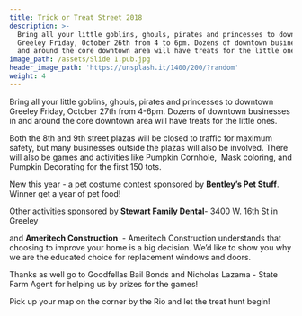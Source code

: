 ```yaml
---
title: Trick or Treat Street 2018
description: >-
  Bring all your little goblins, ghouls, pirates and princesses to downtown
  Greeley Friday, October 26th from 4 to 6pm. Dozens of downtown businesses in
  and around the core downtown area will have treats for the little ones.
image_path: /assets/Slide 1.pub.jpg
header_image_path: 'https://unsplash.it/1400/200/?random'
weight: 4
---
```



Bring all your little goblins, ghouls, pirates and princesses to downtown Greeley Friday, October 27th from 4-6pm. Dozens of downtown businesses in and around the core downtown area will have treats for the little ones.

Both the 8th and 9th street plazas will be closed to traffic for maximum safety, but many businesses outside the plazas will also be involved. There will also be games and activities like Pumpkin Cornhole,  Mask coloring, and Pumpkin Decorating for the first 150 tots.

New this year - a pet costume contest sponsored by **Bentley’s Pet Stuff**.  Winner get a year of pet food!

Other activities sponsored by **Stewart Family Dental**- 3400 W. 16th St in Greeley

and **Ameritech Construction**  - Ameritech Construction understands that choosing to improve your home is a big decision. We’d like to show you why we are the educated choice for replacement windows and doors.

Thanks as well go to Goodfellas Bail Bonds and Nicholas Lazama - State Farm Agent for helping us by prizes for the games!

Pick up your map on the corner by the Rio and let the treat hunt begin!